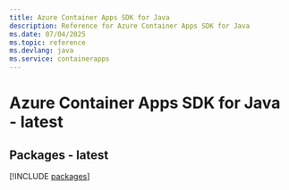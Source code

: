 ```yaml
---
title: Azure Container Apps SDK for Java
description: Reference for Azure Container Apps SDK for Java
ms.date: 07/04/2025
ms.topic: reference
ms.devlang: java
ms.service: containerapps
---
```

# Azure Container Apps SDK for Java - latest
## Packages - latest
[!INCLUDE [packages](container-apps-index.md)]